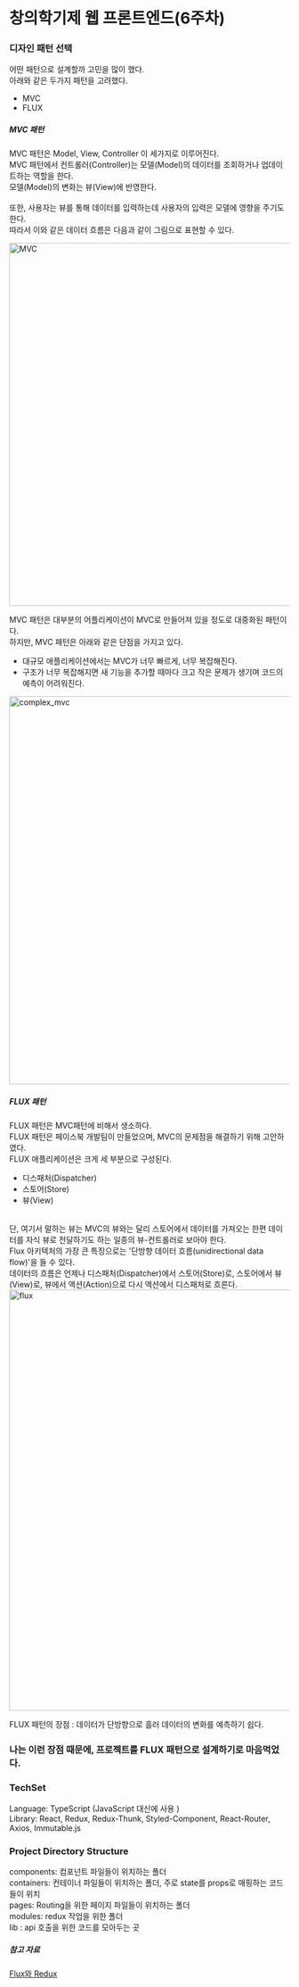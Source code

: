 # 창의학기제 웹 프론트엔드(6주차)

### 디자인 패턴 선택     
어떤 패턴으로 설계할까 고민을 많이 했다.   
아래와 같은 두가지 패턴을 고려했다.   
- MVC   
- FLUX   

##### MVC 패턴   
MVC 패턴은 Model, View, Controller 이 세가지로 이루어진다.   
MVC 패턴에서 컨트롤러(Controller)는 모델(Model)의 데이터를 조회하거나 업데이트하는 역할을 한다.    
모델(Model)의 변화는 뷰(View)에 반영한다.    
<br/>
또한, 사용자는 뷰를 통해 데이터를 입력하는데 사용자의 입력은 모델에 영향을 주기도 한다.    
따라서 이와 같은 데이터 흐름은 다음과 같이 그림으로 표현할 수 있다.   

<img width="651" alt="MVC" src="https://user-images.githubusercontent.com/52201658/80009158-a356eb00-8503-11ea-934f-49465a02a5a4.png">   

MVC 패턴은 대부분의 어플리케이션이 MVC로 만들어져 있을 정도로 대중화된 패턴이다.   
하지만, MVC 패턴은 아래와 같은 단점을 가지고 있다.   
- 대규모 애플리케이션에서는 MVC가 너무 빠르게, 너무 복잡해진다.  
- 구조가 너무 복잡해지면 새 기능을 추가할 때마다 크고 작은 문제가 생기며 코드의 예측이 어려워진다.   


<img width="696" alt="complex_mvc" src="https://user-images.githubusercontent.com/52201658/80009818-8a9b0500-8504-11ea-8bf7-40d48b340639.png">

##### FLUX 패턴   
FLUX 패턴은 MVC패턴에 비해서 생소하다.   
FLUX 패턴은 페이스북 개발팀이 만들었으며, MVC의 문제점을 해결하기 위해 고안하였다.   
FLUX 애플리케이션은 크게 세 부분으로 구성된다.    
- 디스패처(Dispatcher)    
- 스토어(Store)    
- 뷰(View)   
<br/>
단, 여기서 말하는 뷰는 MVC의 뷰와는 달리 스토어에서 데이터를 가져오는 한편 데이터를 자식 뷰로 전달하기도 하는 일종의 뷰-컨트롤러로 보아야 한다.  
<br/>
Flux 아키텍처의 가장 큰 특징으로는 '단방향 데이터 흐름(unidirectional data flow)'을 들 수 있다.
<br/>
데이터의 흐름은 언제나 디스패처(Dispatcher)에서 스토어(Store)로, 스토어에서 뷰(View)로, 뷰에서 액션(Action)으로 다시 액션에서 디스패처로 흐른다.  

<img width="755" alt="flux" src="https://user-images.githubusercontent.com/52201658/80010468-6e4b9800-8505-11ea-9a03-e25719192a97.png">

FLUX 패턴의 장점 : 데이터가 단방향으로 흘러 데이터의 변화를 예측하기 쉽다.   

### 나는 이런 장점 때문에, 프로젝트를 FLUX 패턴으로 설계하기로 마음먹었다.   

### TechSet   
Language: TypeScript (JavaScript 대신에 사용 )       
Library: React, Redux, Redux-Thunk, Styled-Component, React-Router, Axios, Immutable.js

### Project Directory Structure   
components: 컴포넌트 파일들이 위치하는 폴더   
containers: 컨테이너 파일들이 위치하는 폴더, 주로 state를 props로 매핑하는 코드들이 위치   
pages: Routing을 위한 페이지 파일들이 위치하는 폴더   
modules: redux 작업을 위한 폴더    
lib : api 호출을 위한 코드를 모아두는 곳   

##### 참고 자료
[Flux와 Redux](https://taegon.kim/archives/5288)
